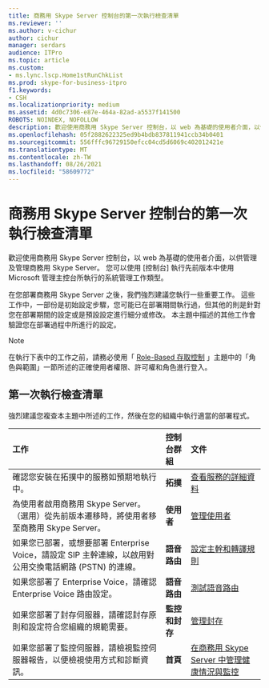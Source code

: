 ```yaml
---
title: 商務用 Skype Server 控制台的第一次執行檢查清單
ms.reviewer: ''
ms.author: v-cichur
author: cichur
manager: serdars
audience: ITPro
ms.topic: article
ms.custom:
- ms.lync.lscp.Home1stRunChkList
ms.prod: skype-for-business-itpro
f1.keywords:
- CSH
ms.localizationpriority: medium
ms.assetid: 4d0c7306-e87e-464a-82ad-a5537f141500
ROBOTS: NOINDEX, NOFOLLOW
description: 歡迎使用商務用 Skype Server 控制台，以 web 為基礎的使用者介面，以供管理及管理商務用 Skype Server。 您可以使用 [控制台] 執行先前版本中使用 Microsoft 管理主控台所執行的系統管理工作類型。
ms.openlocfilehash: 05f2882622325ed9b4bdb837811941ccb34b0401
ms.sourcegitcommit: 556fffc96729150efcc04cd5d6069c402012421e
ms.translationtype: MT
ms.contentlocale: zh-TW
ms.lasthandoff: 08/26/2021
ms.locfileid: "58609772"
---
```

# <a name="first-run-checklist-for-skype-for-business-server-control-panel"></a>商務用 Skype Server 控制台的第一次執行檢查清單

歡迎使用商務用 Skype Server 控制台，以 web 為基礎的使用者介面，以供管理及管理商務用 Skype Server。 您可以使用 [控制台] 執行先前版本中使用 Microsoft 管理主控台所執行的系統管理工作類型。

在您部署商務用 Skype Server 之後，我們強烈建議您執行一些重要工作。 這些工作中，一部份是初始設定步驟，您可能已在部署期間執行過，但其他的則是針對您在部署期間的設定或是預設設定進行細分或修改。 本主題中描述的其他工作會驗證您在部署過程中所進行的設定。

> [!NOTE]
> 在執行下表中的工作之前，請務必使用「 [Role-Based 存取控制](/previous-versions/office/lync-server-2013/lync-server-2013-planning-for-role-based-access-control) 」主題中的「角色與範圍」一節所述的正確使用者權限、許可權和角色進行登入。

## <a name="first-run-checklist"></a>第一次執行檢查清單

強烈建議您複查本主題中所述的工作，然後在您的組織中執行適當的部署程式。

|**工作**|**控制台群組**|**文件**|
|:-----|:-----|:-----|
|確認您安裝在拓撲中的服務如預期地執行中。  <br/> |**拓撲** <br/> |[查看服務的詳細資料](/previous-versions/office/lync-server-2013/lync-server-2013-view-details-about-a-service) <br/> |
|為使用者啟用商務用 Skype Server。 （選用）從先前版本遷移時，將使用者移至商務用 Skype Server。  <br/> |**使用者** <br/> |[管理使用者](/previous-versions/office/lync-server-2013/lync-server-2013-user-accounts-enabled-for-lync-server) <br/> |
|如果您已部署，或想要部署 Enterprise Voice，請設定 SIP 主幹連線，以啟用對公用交換電話網路 (PSTN) 的連線。  <br/> |**語音路由** <br/> |[設定主幹和轉譯規則](/previous-versions/office/lync-server-2013/lync-server-2013-configuring-trunks) <br/> |
|如果您部署了 Enterprise Voice，請確認 Enterprise Voice 路由設定。  <br/> |**語音路由** <br/> |[測試語音路由](/previous-versions/office/lync-server-2013/lync-server-2013-test-voice-routing) <br/> |
|如果您部署了封存伺服器，請確認封存原則和設定符合您組織的規範需要。  <br/> |**監控和封存** <br/> |[管理封存](/previous-versions/office/lync-server-2013/lync-server-2013-managing-archiving) <br/> |
|如果您部署了監控伺服器，請檢視監控伺服器報告，以便檢視使用方式和診斷資訊。  <br/> |**首頁** <br/> |[在商務用 Skype Server 中管理健康情況與監控](../../../manage/health-and-monitoring/health-and-monitoring.md) <br/> |